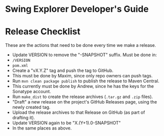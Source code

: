 Swing Explorer Developer's Guide
================================

#  Release Checklist

These are the actions that need to be done every time we make a release.

* Update VERSION to remove the "-SNAPSHOT" suffix. Must be done in:
 * `/VERSION`
 * `pom.xml`
* Create a "vX.Y.Z" tag and push the tag to GitHub.
 * This must be done by Maxim, since only repo owners can push tags.
* Run `mvn clean package publish` to publish the release to Maven Central.
 * This currently must be done by Andrew, since he has the keys for the Sonatype account.
* Run `make_dist` to create the release archives (`.tar.gz` and `.zip` files).
* "Draft" a new release on the project's GitHub Releases page, using the newly created tag.
* Upload the release archives to that Release on GitHub (as part of drafting it).
* Update VERSION again to be "X.(Y+1).0-SNAPSHOT"
 * In the same places as above.
